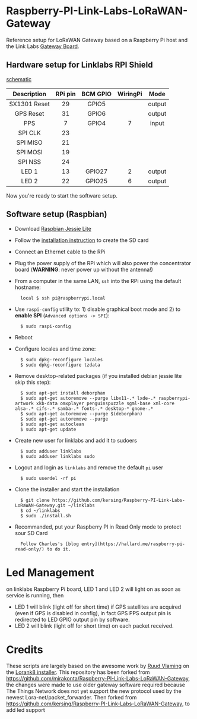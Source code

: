 # Raspberry-PI-Link-Labs-LoRaWAN-Gateway

Reference setup for LoRaWAN Gateway based on a Raspberry Pi host and the Link Labs [Gateway Board](http://store.link-labs.com/products/lorawan-raspberry-pi-board).

## Hardware setup for Linklabs RPI Shield

[schematic](http://forum.thethingsnetwork.org/uploads/default/original/1X/dbdd7deb2b854bb7104019d79683f2d1ae9f1c51.pdf)

| Description | RPi pin | BCM GPIO | WiringPi | Mode
| :---: | :---: | :---: | :---: | :---:
| SX1301 Reset  | 29 | GPIO5  |   | output
| GPS Reset     | 31 | GPIO6  |   | output
| PPS           | 7  | GPIO4  | 7 | input  
| SPI CLK       | 23 |        |   | 
| SPI MISO      | 21 |        |   | 
| SPI MOSI      | 19 |        |   | 
| SPI NSS       | 24 |        |   | 
| LED 1         | 13 | GPIO27 | 2 | output
| LED 2         | 22 | GPIO25 | 6 | output

Now you're ready to start the software setup.

## Software setup (Raspbian)

- Download [Raspbian Jessie Lite](https://www.raspberrypi.org/downloads/)
- Follow the [installation instruction](https://www.raspberrypi.org/documentation/installation/installing-images/README.md) to create the SD card
- Connect an Ethernet cable to the RPi
- Plug the power supply of the RPi which will also power the concentrator board (**WARNING**: never power up without the antenna!)
- From a computer in the same LAN, `ssh` into the RPi using the default hostname:

        local $ ssh pi@raspberrypi.local

- Use `raspi-config` utility to: 1) disable graphical boot mode and 2) to **enable SPI** (`Advanced options -> SPI`):

        $ sudo raspi-config

- Reboot
- Configure locales and time zone:

        $ sudo dpkg-reconfigure locales
        $ sudo dpkg-reconfigure tzdata

- Remove desktop-related packages (if you installed debian jessie lite skip this step):

        $ sudo apt-get install deborphan
        $ sudo apt-get autoremove --purge libx11-.* lxde-.* raspberrypi-artwork xkb-data omxplayer penguinspuzzle sgml-base xml-core alsa-.* cifs-.* samba-.* fonts-.* desktop-* gnome-.*
        $ sudo apt-get autoremove --purge $(deborphan)
        $ sudo apt-get autoremove --purge
        $ sudo apt-get autoclean
        $ sudo apt-get update

- Create new user for linklabs and add it to sudoers

        $ sudo adduser linklabs 
        $ sudo adduser linklabs sudo

- Logout and login as `linklabs` and remove the default `pi` user

        $ sudo userdel -rf pi

- Clone the installer and start the installation

        $ git clone https://github.com/kersing/Raspberry-PI-Link-Labs-LoRaWAN-Gateway.git ~/linklabs
        $ cd ~/linklabs
        $ sudo ./install.sh

- Recommanded, put your Raspberry PI in Read Only mode to protect sour SD Card

        Follow Charles's [blog entry](https://hallard.me/raspberry-pi-read-only/) to do it.

# Led Management

on linklabs Raspberry Pi board, LED 1 and LED 2 will light on as soon as service is running, then 
- LED 1 will blink (light off for short time) if GPS satellites are acquired (even if GPS is disabled in config), in fact GPS PPS output pin is redirected to LED GPIO output pin by software.
- LED 2 will blink (light off for short time) on each packet received.

# Credits

These scripts are largely based on the awesome work by [Ruud Vlaming](https://github.com/devlaam) on the [Lorank8 installer](https://github.com/Ideetron/Lorank).
This repository has been forked from https://github.com/mirakonta/Raspberry-PI-Link-Labs-LoRaWAN-Gateway, the changes were made to use older gateway software
required because The Things Network does not yet support the new protocol used by the newest Lora-net/packet_forwarder.
Then forked from https://github.com/kersing/Raspberry-PI-Link-Labs-LoRaWAN-Gateway, to add led support
